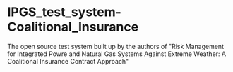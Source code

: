# IPGS_test_system-Coalitional_Insurance
The open source test system built up by the authors of "Risk Management for Integrated Powre and Natural Gas Systems Against Extreme Weather: A Coalitional Insurance Contract Approach"
